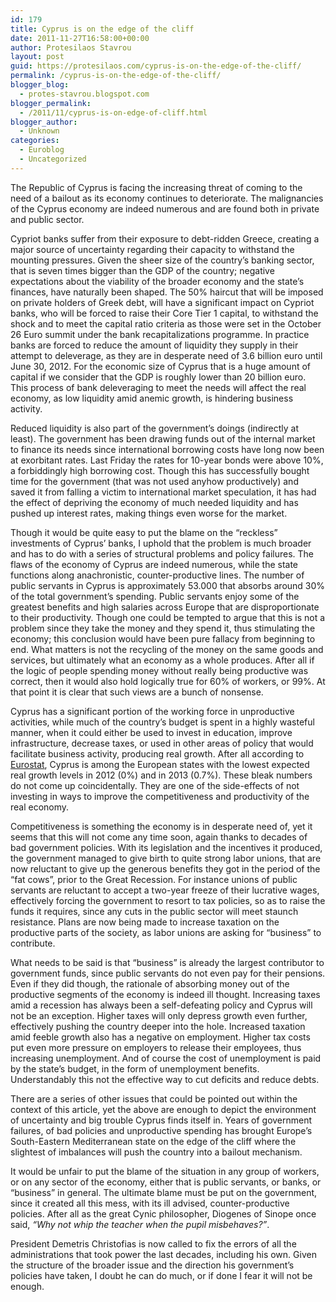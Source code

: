 ```yaml
---
id: 179
title: Cyprus is on the edge of the cliff
date: 2011-11-27T16:58:00+00:00
author: Protesilaos Stavrou
layout: post
guid: https://protesilaos.com/cyprus-is-on-the-edge-of-the-cliff/
permalink: /cyprus-is-on-the-edge-of-the-cliff/
blogger_blog:
  - protes-stavrou.blogspot.com
blogger_permalink:
  - /2011/11/cyprus-is-on-edge-of-cliff.html
blogger_author:
  - Unknown
categories:
  - Euroblog
  - Uncategorized
---
```

<div class="separator" style="clear: both; text-align: center;">
</div>

The Republic of Cyprus is facing the increasing threat of coming to the need of a bailout as its economy continues to deteriorate. The malignancies of the Cyprus economy are indeed numerous and are found both in private and public sector.

Cypriot banks suffer from their exposure to debt-ridden Greece, creating a major source of uncertainty regarding their capacity to withstand the mounting pressures. Given the sheer size of the country&#8217;s banking sector, that is seven times bigger than the GDP of the country; negative expectations about the viability of the broader economy and the state&#8217;s finances, have naturally been shaped. The 50% haircut that will be imposed on private holders of Greek debt, will have a significant impact on Cypriot banks, who will be forced to raise their Core Tier 1 capital, to withstand the shock and to meet the capital ratio criteria as those were set in the October 26 Euro summit under the bank recapitalizations programme. In practice banks are forced to reduce the amount of liquidity they supply in their attempt to deleverage, as they are in desperate need of 3.6 billion euro until June 30, 2012. For the economic size of Cyprus that is a huge amount of capital if we consider that the GDP is roughly lower than 20 billion euro. This process of bank deleveraging to meet the needs will affect the real economy, as low liquidity amid anemic growth, is hindering business activity.

Reduced liquidity is also part of the government&#8217;s doings (indirectly at least). The government has been drawing funds out of the internal market to finance its needs since international borrowing costs have long now been at exorbitant rates. Last Friday the rates for 10-year bonds were above 10%, a forbiddingly high borrowing cost. Though this has successfully bought time for the government (that was not used anyhow productively) and saved it from falling a victim to international market speculation, it has had the effect of depriving the economy of much needed liquidity and has pushed up interest rates, making things even worse for the market.

Though it would be quite easy to put the blame on the &#8220;reckless&#8221; investments of Cyprus&#8217; banks, I uphold that the problem is much broader and has to do with a series of structural problems and policy failures. The flaws of the economy of Cyprus are indeed numerous, while the state functions along anachronistic, counter-productive lines. The number of public servants in Cyprus is approximately 53.000 that absorbs around 30% of the total government&#8217;s spending. Public servants enjoy some of the greatest benefits and high salaries across Europe that are disproportionate to their productivity. Though one could be tempted to argue that this is not a problem since they take the money and they spend it, thus stimulating the economy; this conclusion would have been pure fallacy from beginning to end. What matters is not the recycling of the money on the same goods and services, but ultimately what an economy as a whole produces. After all if the logic of people spending money without really being productive was correct, then it would also hold logically true for 60% of workers, or 99%. At that point it is clear that such views are a bunch of nonsense.

Cyprus has a significant portion of the working force in unproductive activities, while much of the country&#8217;s budget is spent in a highly wasteful manner, when it could either be used to invest in education, improve infrastructure, decrease taxes, or used in other areas of policy that would facilitate business activity, producing real growth. After all according to [Eurostat](http://epp.eurostat.ec.europa.eu/tgm/graph.do?tab=graph&plugin=1&pcode=tsieb020&language=en&toolbox=data), Cyprus is among the European states with the lowest expected real growth levels in 2012 (0%) and in 2013 (0.7%). These bleak numbers do not come up coincidentally. They are one of the side-effects of not investing in ways to improve the competitiveness and productivity of the real economy.

Competitiveness is something the economy is in desperate need of, yet it seems that this will not come any time soon, again thanks to decades of bad government policies. With its legislation and the incentives it produced, the government managed to give birth to quite strong labor unions, that are now reluctant to give up the generous benefits they got in the period of the &#8220;fat cows&#8221;, prior to the Great Recession. For instance unions of public servants are reluctant to accept a two-year freeze of their lucrative wages, effectively forcing the government to resort to tax policies, so as to raise the funds it requires, since any cuts in the public sector will meet staunch resistance. Plans are now being made to increase taxation on the productive parts of the society, as labor unions are asking for &#8220;business&#8221; to contribute.

What needs to be said is that &#8220;business&#8221; is already the largest contributor to government funds, since public servants do not even pay for their pensions. Even if they did though, the rationale of absorbing money out of the productive segments of the economy is indeed ill thought. Increasing taxes amid a recession has always been a self-defeating policy and Cyprus will not be an exception. Higher taxes will only depress growth even further, effectively pushing the country deeper into the hole. Increased taxation amid feeble growth also has a negative on employment. Higher tax costs put even more pressure on employers to release their employees, thus increasing unemployment. And of course the cost of unemployment is paid by the state&#8217;s budget, in the form of unemployment benefits. Understandably this not the effective way to cut deficits and reduce debts.

There are a series of other issues that could be pointed out within the context of this article, yet the above are enough to depict the environment of uncertainty and big trouble Cyprus finds itself in. Years of government failures, of bad policies and unproductive spending has brought Europe&#8217;s South-Eastern Mediterranean state on the edge of the cliff where the slightest of imbalances will push the country into a bailout mechanism.

It would be unfair to put the blame of the situation in any group of workers, or on any sector of the economy, either that is public servants, or banks, or &#8220;business&#8221; in general. The ultimate blame must be put on the government, since it created all this mess, with its ill advised, counter-productive policies. After all as the great Cynic philosopher, Diogenes of Sinope once said, _&#8220;Why not whip the teacher when the pupil misbehaves?&#8221;_.

President Demetris Christofias is now called to fix the errors of all the administrations that took power the last decades, including his own. Given the structure of the broader issue and the direction his government&#8217;s policies have taken, I doubt he&nbsp;can do much, or if done I fear it will not be enough.